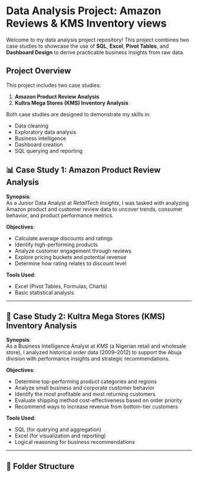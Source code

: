 # Data Analysis Project: Amazon Reviews & KMS Inventory views

 Welcome to my data analysis project repository! This project combines two case studies to showcase the use of **SQL**, **Excel**, **Pivot Tables**, and **Dashboard Design** to derive practicable business insights from raw data.

 ## Project Overview

 This project includes two case studies:
 
1. **Amazon Product Review Analysis**  
2. **Kultra Mega Stores (KMS) Inventory Analysis**

Both case studies are designed to demonstrate my skills in:
- Data cleaning
- Exploratory data analysis
- Business intelligence
- Dashboard creation
- SQL querying and reporting

## 📊 Case Study 1: Amazon Product Review Analysis

**Synopsis**:  
As a Junior Data Analyst at *RetailTech Insights*, I was tasked with analyzing Amazon product and customer review data to uncover trends, consumer behavior, and product performance metrics.

**Objectives**:
- Calculate average discounts and ratings
- Identify high-performing products
- Analyze customer engagement through reviews
- Explore pricing buckets and potential revenue
- Determine how rating relates to discount level

**Tools Used**:  
- Excel (Pivot Tables, Formulas, Charts)
- Basic statistical analysis

---

## 🏬 Case Study 2: Kultra Mega Stores (KMS) Inventory Analysis

**Synopsis**:  
As a Business Intelligence Analyst at *KMS* (a Nigerian retail and wholesale store), I analyzed historical order data (2009–2012) to support the Abuja division with performance insights and strategic recommendations.

**Objectives**:
- Determine top-performing product categories and regions
- Analyze small business and corporate customer behavior
- Identify the most profitable and most returning customers
- Evaluate shipping method cost-effectiveness based on order priority
- Recommend ways to increase revenue from bottom-tier customers

**Tools Used**:
- SQL (for querying and aggregation)
- Excel (for visualization and reporting)
- Logical reasoning for business recommendations

---

## 📁 Folder Structure
 

